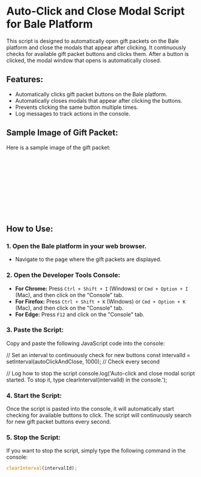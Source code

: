 # Auto-Click and Close Modal Script for Bale Platform

This script is designed to automatically open gift packets on the Bale platform and close the modals that appear after clicking. It continuously checks for available gift packet buttons and clicks them. After a button is clicked, the modal window that opens is automatically closed.

## Features:
- Automatically clicks gift packet buttons on the Bale platform.
- Automatically closes modals that appear after clicking the buttons.
- Prevents clicking the same button multiple times.
- Log messages to track actions in the console.

## Sample Image of Gift Packet:
Here is a sample image of the gift packet:

![Sample Gift Packet](https://123123131.51231/55456.img)

## How to Use:

### 1. Open the Bale platform in your web browser.
- Navigate to the page where the gift packets are displayed.

### 2. Open the Developer Tools Console:
- **For Chrome:** Press `Ctrl + Shift + I` (Windows) or `Cmd + Option + I` (Mac), and then click on the "Console" tab.
- **For Firefox:** Press `Ctrl + Shift + K` (Windows) or `Cmd + Option + K` (Mac), and then click on the "Console" tab.
- **For Edge:** Press `F12` and click on the "Console" tab.

### 3. Paste the Script:
Copy and paste the following JavaScript code into the console:


// Set an interval to continuously check for new buttons
const intervalId = setInterval(autoClickAndClose, 1000); // Check every second

// Log how to stop the script
console.log('Auto-click and close modal script started. To stop it, type clearInterval(intervalId) in the console.');


### 4. Start the Script:
Once the script is pasted into the console, it will automatically start checking for available buttons to click. The script will continuously search for new gift packet buttons every second.

### 5. Stop the Script:
If you want to stop the script, simply type the following command in the console:

```javascript
clearInterval(intervalId);

